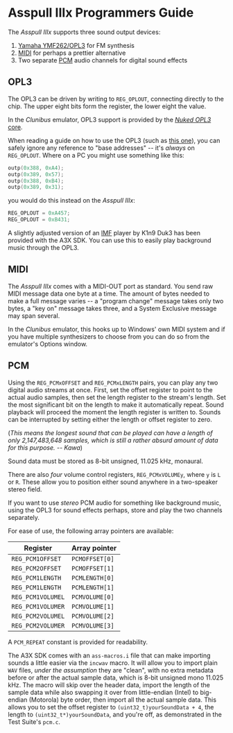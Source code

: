 # Asspull IIIx Programmers Guide

The *Asspull IIIx* supports three sound output devices:

1. [Yamaha YMF262/OPL3](https://en.wikipedia.org/wiki/Yamaha_OPL#OPL3) for FM synthesis
2. [MIDI](https://en.wikipedia.org/wiki/MIDI) for perhaps a prettier alternative
3. Two separate [PCM](https://en.wikipedia.org/wiki/Pulse-code_modulation) audio channels for digital sound effects

## OPL3

The OPL3 can be driven by writing to `REG_OPLOUT`, connecting directly to the chip. The upper eight bits form the register, the lower eight the value.

In the *Clunibus* emulator, OPL3 support is provided by the [*Nuked OPL3* core](https://github.com/nukeykt/Nuked-OPL3).

When reading a guide on how to use the OPL3 (such as [this one](https://www.fit.vutbr.cz/~arnost/opl/opl3.html)), you can safely ignore any reference to "base addresses" -- it's *always* on `REG_OPLOUT`. Where on a PC you might use something like this:
```c
outp(0x388, 0xA4);
outp(0x389, 0x57);
outp(0x388, 0xB4);
outp(0x389, 0x31);
```
you would do this instead on the *Asspull IIIx*:
```c
REG_OPLOUT = 0xA457;
REG_OPLOUT = 0xB431;
```

A slightly adjusted version of an [IMF](http://www.vgmpf.com/Wiki/index.php?title=IMF) player by K1n9 Duk3 has been provided with the A3X SDK. You can use this to easily play background music through the OPL3.

## MIDI

The *Asspull IIIx* comes with a MIDI-OUT port as standard. You send raw MIDI message data one byte at a time. The amount of bytes needed to make a full message varies -- a "program change" message takes only two bytes, a "key on" message takes three, and a System Exclusive message may span several.

In the *Clunibus* emulator, this hooks up to Windows' own MIDI system and if you have multiple synthesizers to choose from you can do so from the emulator's Options window.

## PCM

Using the `REG_PCMxOFFSET` and `REG_PCMxLENGTH` pairs, you can play any two digital audio streams at once. First, set the offset register to point to the actual audio samples, then set the length register to the stream's length. Set the most significant bit on the length to make it automatically repeat. Sound playback will proceed the moment the length register is written to. Sounds can be interrupted by setting either the length or offset register to zero.

(*This means the longest sound that can be played can have a length of only 2,147,483,648 samples, which is still a rather absurd amount of data for this purpose. -- Kawa*)

Sound data must be stored as 8-bit unsigned, 11.025 kHz, monaural.

There are also *four* volume control registers, `REG_PCMxVOLUMEy`, where `y` is `L` or `R`. These allow you to position either sound anywhere in a two-speaker stereo field.

If you want to use *stereo* PCM audio for something like background music, using the OPL3 for sound effects perhaps, store and play the two channels separately.

For ease of use, the following array pointers are available:

| Register          | Array pointer  |
|-------------------|----------------|
| `REG_PCM1OFFSET`  | `PCMOFFSET[0]` |
| `REG_PCM2OFFSET`  | `PCMOFFSET[1]` |
| `REG_PCM1LENGTH`  | `PCMLENGTH[0]` |
| `REG_PCM1LENGTH`  | `PCMLENGTH[1]` |
| `REG_PCM1VOLUMEL` | `PCMVOLUME[0]` |
| `REG_PCM1VOLUMER` | `PCMVOLUME[1]` |
| `REG_PCM2VOLUMEL` | `PCMVOLUME[2]` |
| `REG_PCM2VOLUMER` | `PCMVOLUME[3]` |

A `PCM_REPEAT` constant is provided for readability.

The A3X SDK comes with an `ass-macros.i` file that can make importing sounds a little easier via the `incwav` macro. It will allow you to import plain `WAV` files, *under the assumption* they are "clean", with no extra metadata before or after the actual sample data, which is 8-bit unsigned mono 11.025 kHz. The macro will skip over the header data, import the length of the sample data while also swapping it over from little-endian (Intel) to big-endian (Motorola) byte order, then import all the actual sample data. This allows you to set the offset register to `(uint32_t)yourSoundData + 4`, the length to `(uint32_t*)yourSoundData`, and you're off, as demonstrated in the Test Suite's `pcm.c`.